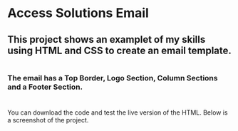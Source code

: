 # Access Solutions Email

## This project shows an examplet of my skills using HTML and CSS to create an email template. 

#

### The email has a Top Border, Logo Section, Column Sections and a Footer Section.

#

You can download the code and test the live version of the HTML. Below is a screenshot of the project.

#

